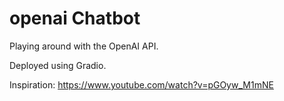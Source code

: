 # openai Chatbot

Playing around with the OpenAI API.

Deployed using Gradio.

Inspiration: https://www.youtube.com/watch?v=pGOyw_M1mNE
